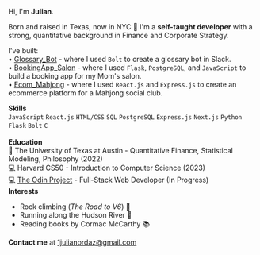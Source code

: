 Hi, I'm **Julian**.

Born and raised in Texas, now in NYC 📍 I'm a **self-taught developer** with a strong, quantitative background in Finance and Corporate Strategy.

I've built:
<br>
• [Glossary_Bot](https://github.com/jordaz14/slack-glossary-bot) - where I used `Bolt` to create a glossary bot in Slack.
<br>
• [BookingApp_Salon](https://github.com/jordaz14/BookingApp_Salon) - where I used `Flask`, `PostgreSQL`, and `JavaScript` to build a booking app for my Mom's salon.
<br>
• [Ecom_Mahjong](https://github.com/jordaz14/Ecom_Mahjong) - where I used `React.js` and `Express.js` to create an ecommerce platform for a Mahjong social club.
<br>
                    
**Skills**
<br>
`JavaScript` `React.js` `HTML/CSS` `SQL` `PostgreSQL` `Express.js` `Next.js` `Python` `Flask` `Bolt` `C`
<br>
<br>
**Education**
<br>
🤘 The University of Texas at Austin - Quantitative Finance, Statistical Modeling, Philosophy (2022)
<br>
💻 Harvard CS50 - Introduction to Computer Science (2023)
<br>
💻 [The Odin Project](https://github.com/jordaz14/the-odin-project) - Full-Stack Web Developer (In Progress)
<br>
**Interests**
- Rock climbing (_The Road to V6_) 🧗
- Running along the Hudson River 🏃
- Reading books by Cormac McCarthy 📚

**Contact me** at 1julianordaz@gmail.com

